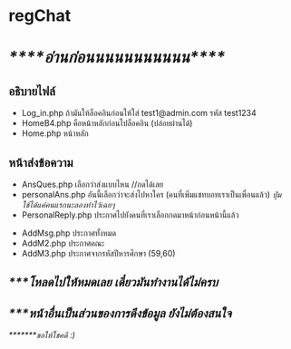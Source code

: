 # regChat

<h1><i>****อ่านก่อนนนนนนนนนนน****</i></hi>
<h2><b>อธิบายไฟล์</b></h2>

<ul>
  <li>Log_in.php ถ้ามันให้ล็อคอินก่อนให้ใส่ test1@admin.com รหัส test1234</li>
  <li>HomeB4.php คือหน้าหลักก่อนไปล็อคอิน (ปล่อยผ่านได้)</li>
  <li>Home.php หน้าหลัก</li>
</ul>

<h2><b>หน้าส่งข้อความ</b></h2>
<ul>
  <li>AnsQues.php เลือกว่าส่งแบบไหน //กดได้เลย</li>
  <li>personalAns.php อันนี้เลือกว่าจะส่งไปหาใคร (คนที่เพิ่มแชทบอทเราเป็นเพื่อนแล้ว) <i>ปุ่มใช้ได้แค่คนแรกนะลองทำไว้เฉยๆ</i></li>
  <li>PersonalReply.php ประกาศไปยังคนที่เราเลือกกดมาหน้าก่อนหน้านี้แล้ว</li>
</ul>

<ul>
  <li>AddMsg.php ประกาศทั้งหมด</li>
  <li>AddM2.php ประกาศคณะ</li>
  <li>AddM3.php ประกาศจากรหัสปีหารศึกษา (59,60)</li>
</ul>

<h2><i>***โหลดไปให้หมดเลย เดี๋ยวมันทำงานได้ไม่ครบ</i></h2>
<h2><i>***หน้าอื่นเป็นส่วนของการดึงข้อมูล ยังไม่ต้องสนใจ</i></h2>
<i>*******ขอให้โชคดี :)</i>
